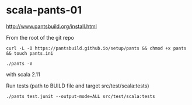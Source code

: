# scala-pants-01

http://www.pantsbuild.org/install.html

From the root of the git repo

```
curl -L -O https://pantsbuild.github.io/setup/pants && chmod +x pants && touch pants.ini
```

```
./pants -V
```

with scala 2.11 

Run tests (path to BUILD file and target src/test/scala:tests)

```
./pants test.junit --output-mode=ALL src/test/scala:tests
```
